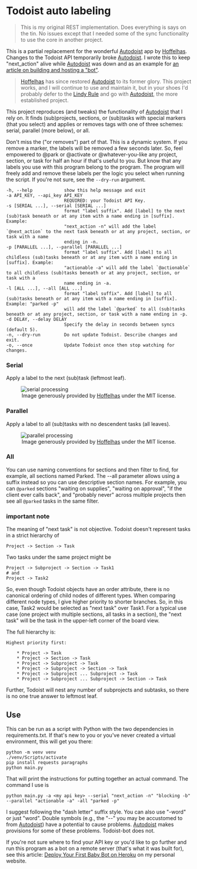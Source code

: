 # Todoist auto labeling

> This is my original REST implementation. Does everything is says on the tin. No issues except that I needed some of the sync functionality to use the core in another project.

This is a partial replacement for the wonderful [Autodoist](https://github.com/Hoffelhas/autodoist) app by [Hoffelhas](https://github.com/Hoffelhas). Changes to the Todoist API temporarily broke [Autodoist](https://github.com/Hoffelhas/autodoist). I wrote this to keep "next_action" alive while [Autodoist](https://github.com/Hoffelhas/autodoist) was down and as an example for [an article on building and hosting a "bot"](https://www.foundationsafety.com/deploy-your-first-baby-bot-on-heroku).

> [Hoffelhas](https://github.com/Hoffelhas) has since restored [Autodoist](https://github.com/Hoffelhas/autodoist) to its former glory. This project works, and I will continue to use and maintain it, but in your shoes I'd probably defer to the [Lindy Rule](https://en.wikipedia.org/wiki/Lindy_effect) and go with [Autodoist](https://github.com/Hoffelhas/autodoist), the more established project.

This project reproduces (and tweaks) the functionality of [Autodoist](https://github.com/Hoffelhas/automdoist) that I rely on. It finds (sub)projects, sections, or (sub)tasks with special markers (that you select) and applies or removes tags with one of three schemes: serial, parallel (more below), or all.

Don't miss the ("or removes") part of that. This is a dynamic system. If you remove a marker, the labels will be removed a few seconds later. So, feel empowered to @park or @activate or @whatever-you-like any project, section, or task for half an hour if that's useful to you. But know that any labels you use with this program belong to the program. The program will freely add and remove these labels per the logic you select when running the script. If you're not sure, see the `--dry-run` argument.


    -h, --help            show this help message and exit
    -a API_KEY, --api_key API_KEY
                          REQUIRED: your Todoist API Key.
    -s [SERIAL ...], --serial [SERIAL ...]
                          format "label suffix". Add [label] to the next (sub)task beneath or at any item with a name ending in [suffix]. Example:
                          "next_action -n" will add the label `@next_action` to the next task beneath or at any project, section, or task with a name
                          ending in -n.
    -p [PARALLEL ...], --parallel [PARALLEL ...]
                          format "label suffix". Add [label] to all childless (sub)tasks beneath or at any item with a name ending in [suffix]. Example:
                          "actionable -a" will add the label `@actionable` to all childless (sub)tasks beneath or at any project, section, or task with a
                          name ending in -a.
    -l [ALL ...], --all [ALL ...]
                          format "label suffix". Add [label] to all (sub)tasks beneath or at any item with a name ending in [suffix]. Example: "parked -p"
                          will add the label `@parked` to all (sub)tasks beneath or at any project, section, or task with a name ending in -p.
    -d DELAY, --delay DELAY
                          Specify the delay in seconds between syncs (default 5).
    -n, --dry-run         Do not update Todoist. Describe changes and exit.
    -o, --once            Update Todoist once then stop watching for changes.

### Serial

Apply a label to the next (sub)task (leftmost leaf).

<figure>
 <img src="https://www.foundationsafety.com/assets/img/remote_hosting/hoffelhas_serial.gif" style="margin:auto;" alt="serial processing">
 <figcaption align="center">Image generously provided by <a href="https://github.com/Hoffelhas">Hoffelhas</a> under the MIT license.</figcaption>
</figure>

### Parallel

Apply a label to all (sub)tasks with no descendent tasks (all leaves).

<figure>
 <img src="https://www.foundationsafety.com/assets/img/remote_hosting/hoffelhas_parallel.gif" style="margin:auto;" alt="parallel processing">
 <figcaption align="center">Image generously provided by <a href="https://github.com/Hoffelhas">Hoffelhas</a> under the MIT license.</figcaption>
</figure>

### All

You can use naming conventions for sections and then filter to find, for example, all sections named Parked. The --all parameter allows using a suffix instead so you can use descriptive section names. For example, you can `@parked` sections "waiting on supplies", "waiting on approval", "if the client ever calls back", and "probably never" across multiple projects then see all `@parked` tasks in the same filter.

### important note

The meaning of "next task" is not objective. Todoist doesn't represent tasks in a strict hierarchy of

    Project -> Section -> Task

Two tasks under the same project might be

    Project -> Subproject -> Section -> Task1
    # and
    Project -> Task2

So, even though Todoist objects have an order attribute, there is no canonical ordering of child nodes of different types. When comparing different node types, I give higher priority to shorter branches. So, in this case, Task2 would be selected as "next task" over Task1. For a typical use case (one project with multiple sections, all tasks in a section), the "next task" will be the task in the upper-left corner of the board view.

The full hierarchy is:

    Highest priority first:

        * Project -> Task
        * Project -> Section -> Task
        * Project -> Subproject -> Task
        * Project -> Subproject -> Section -> Task
        * Project -> Subproject ... Subproject -> Task
        * Project -> Subproject ... Subproject -> Section -> Task

Further, Todoist will nest any number of subprojects and subtasks, so there is no one true answer to leftmost leaf.

## Use

This can be run as a script with Python with the two dependencies in requirements.txt. If that's new to you or you've never created a virtual environment, this will get you there:

    python -m venv venv
    ./venv/Scripts/activate
    pip install requests paragraphs
    python main.py

That will print the instructions for putting together an actual command. The command I use is

    python main.py -a <my api key> --serial "next_action -n" "blocking -b" --parallel "actionable -a" -all "parked -p"

I suggest following the "dash letter" suffix style. You can also use "-word" or just "word". Double symbols (e.g., the "-\-" you may be accustomed to from [Autodoist](https://github.com/Hoffelhas/autodoist)) have a potential to cause problems. [Autodoist](https://github.com/Hoffelhas/autodoist) makes provisions for some of these problems. Todoist-bot does not.

If you're not sure where to find your API key or you'd like to go further and run this program as a bot on a remote server (that's what it was built for), see this article: [Deploy Your First Baby Bot on Heroku](https://www.foundationsafety.com/deploy-your-first-baby-bot-on-heroku) on my personal website.
